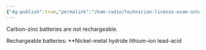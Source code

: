 ```yaml
---
{"dg-publish":true,"permalink":"/ham-radio/technician-license-exam-notes/batteries/"}
---
```



Carbon-zinc batteries are not rechargeable.

Rechargeable batteries:
**Nickel-metal hydride
lithium-ion
lead-acid